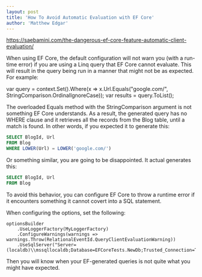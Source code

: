 ```yaml
---
layout: post
title: 'How To Avoid Automatic Evaluation with EF Core'
author: 'Matthew Edgar'
---
```


https://saebamini.com/the-dangerous-ef-core-feature-automatic-client-evaluation/

When using EF Core, the default configuration will not warn you (with a run-time error) if you
are using a Linq query that EF Core cannot evaluate. This will result in the query being
run in a manner that might not be as expected. For example:

var query = context.Set<Blog>().Where(x => x.Url.Equals("google.com/", StringComparison.OrdinalIgnoreCase));
var results = query.ToList();

The overloaded Equals method with the StringComparison argument is not something EF Core understands. As
a result, the generated query has no WHERE clause and it retrieves all the records from the Blog table, until
a match is found. In other words, if you expected it to generate this:

```SQl
SELECT BlogId, Url
FROM Blog
WHERE LOWER(Url) = LOWER('google.com/')
```

Or something similar, you are going to be disappointed. It actual generates this:

```SQL
SELECT BlogId, Url
FROM Blog
```

To avoid this behavior, you can configure EF Core to throw a runtime error if it encounters something it cannot
covert into a SQL statement.

When configuring the options, set the following:

```CSharp
optionsBuilder
    .UseLoggerFactory(MyLoggerFactory)
    .ConfigureWarnings(warnings => warnings.Throw(RelationalEventId.QueryClientEvaluationWarning))
    .UseSqlServer("Server=(localdb)\\mssqllocaldb;Database=EFCoreTests.NewDb;Trusted_Connection=True;ConnectRetryCount=0");
```

Then you will know when your EF-generated queries is not quite what you might have expected.
